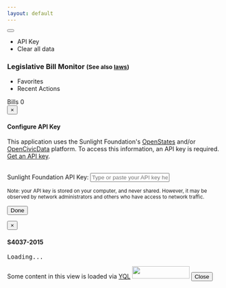```yaml
---
layout: default
---
```


<div class="btn-group pull-right">
  <button type="button" class="btn btn-default dropdown-toggle glyphicon glyphicon-cog" data-toggle="dropdown"> <span class="caret"></span></button>
  <ul class="dropdown-menu" role="menu">
    <li><a id="changeAPIKey-button">API Key</a></li>
    <li><a id="clearAll-button">Clear all data</a></li>
  </ul>
</div>

<div class="page-header">
  <h3>Legislative Bill Monitor <small>(See also <a href="{{site.baseUrl}}/laws">laws</a>)</small></h3>
  <ul class="nav nav-pills">
    <li role="presentation"><a>Favorites</a></li>
    <li role="presentation" class="active"><a>Recent Actions</a></li>
  </ul>
</div>

<div class="panel panel-default">
  <div class="panel-heading">Bills <span class="label label-primary pull-right" id="bills-count">0</span></div>
  <div class="panel-body">
    <!-- <div class="form-group" id="bill-lookup-formgroup">
      <label class="control-label" for="bill-lookup-input">Bill ID Lookup</label>
      <input type="text" class="form-control" id="bill-lookup-input" placeholder="Example: 'S 3407' or 'A 2118'">
      <button type="submit" id="bill-lookup-button" class="btn btn-default">Go</button>
    </div> -->
    <div class="list-group" id="bills-list">
    </div>
  </div>
</div>

<div class="modal fade" id="apikey-modal">
  <div class="modal-dialog">
    <div class="modal-content">
      <form id="apikey-form">
        <div class="modal-header">
          <button type="button" class="close" data-dismiss="modal" aria-label="Close"><span aria-hidden="true">&times;</span></button>
          <h4 class="modal-title">Configure API Key</h4>
        </div>
        <div class="modal-body">
          <p>This application uses the Sunlight Foundation's <a href="http://openstates.org/" target="_new">OpenStates</a> and/or <a href="http://opencivicdata.org/" target="_new">OpenCivicData</a> platform. To access this information, an API key is required. <a href="https://sunlightfoundation.com/api/accounts/register/" target="_new">Get an API key</a>.</p>
          <center></center>
          <br />
          <div class="form-group" id="apikey-formgroup">
            <label class="control-label" for="apikey-input">Sunlight Foundation API Key:</label>
            <input type="text" class="form-control" id="apikey-input" placeholder="Type or paste your API key here">
            <span id="apikey-errortext"></span>
          </div>
          <p class="text-muted"><small>Note: your API key is stored on your computer, and never shared. However, it may be observed by network administrators and others who have access to network traffic.</small></p>
        </div>
        <div class="modal-footer">
          <button type="submit" class="btn btn-primary">Done</button>
        </div>
      </form>
    </div>
  </div>
</div>

<div class="modal fade" id="bill-preview">
  <div class="modal-dialog modal-lg">
    <div class="modal-content">
      <div class="modal-header">
        <button type="button" class="close" data-dismiss="modal" aria-label="Close"><span aria-hidden="true">&times;</span></button>
        <h4 class="modal-title" id="bill-id">S4037-2015</h4>
      </div>
      <div class="modal-body" id="bill-content">
        <pre id="bill-text">Loading...</pre>
      </div>
      <div class="modal-footer">
        <span class="pull-left">Some content in this view is loaded via <a href="https://developer.yahoo.com/yql">YQL</a> <a href="https://www.yahoo.com/?ilc=401" target="_blank"> <img src="https://poweredby.yahoo.com/purple.png" width="134" height="29"/></a></span>
        <button type="button" class="btn btn-default" data-dismiss="modal">Close</button>
      </div>
    </div>
  </div>
</div>

<script type="text/javascript" src="http://d3js.org/d3.v3.min.js" charset="utf-8"></script>
<script>
// bootstrap.js is loaded from _layouts/index.html


// **********************************************************view event handlers

// populate page content from source APIs
//    (also prompts for API key, etc, if no configuration/data saved locally)
$( document ).ready( function() {
  if (localStorage.openStatesAPIKey === undefined) {
    showAPIKeyModal();
  } else {
    getBillActivity({q: "data", updated_since: "2015-01-01"});
  }
});

// handler to perform bill lookup based upon text input
$("#bill-lookup-button").click(function() {
  showBillModal({bill_id: $("#bill-lookup-input").val()})
});

// handler to manually show API key config dialog
$("#changeAPIKey-button").click(function(){
    showAPIKeyModal();
});

// handler to select input text & set focus when API key config dialog is shown
$("#apikey-modal").on("shown.bs.modal", function(e){
  $("#apikey-input").select();  
  $("#apikey-input").focus();
});

// handler to check API key and then dismiss API key config dialog
$("#apikey-form").submit(function(e){
  e.preventDefault();
  validateAPIKey($("#apikey-input").val(),
    function(data, textStatus, jqXHR){
      localStorage.openStatesAPIKey = $("#apikey-input").val();
      $("#apikey-formgroup").removeClass("has-error");
      $("#apikey-errortext").removeClass("text-danger").text("");
      $("#apikey-modal").modal("hide");
      getBillActivity({updated_since: "2015-01-01"})
    },
    function(jqXHR, textStatus, errorThrown){
      $("#apikey-formgroup").addClass("has-error");
      $("#apikey-errortext").addClass("text-danger").text("Error: incorrect API key, or error validating.");
      $("#apikey-input").select();  
      $("#apikey-input").focus();
  });
});

// handler to clear all locally-stored data
$("#clearAll-button").click(function(){
    clearAllData();
    location.reload();
});

// ********************************************************controllers/functions
// check the API key to see if it is valid
function validateAPIKey(key, success, error) {
  parameters = {apikey: key};
  $.getJSON("http://openstates.org/api/v1/metadata/ny/?" + encodeQueryData(parameters))
    .success(success)
    .error(error);
}

// display the API key config modal after local-loading stored API key
function showAPIKeyModal() {
  $("#apikey-input").val(localStorage.openStatesAPIKey);
  $("#apikey-modal").modal();
}

// display the Bill modal
//    pro tip: load in the content before displaying it!
function showBillModal(openStatesData) {
  getBillHtml(openStatesData.bill_id.replace(/ /g,''), function(billHtml){
    $("#bill-id").text(openStatesData.bill_id);
    $("#bill-text").html(billHtml);
    $("#bill-preview").modal();
  })  
}

// retrieve bill text HTML fragment using YQL to drop the rest of the page
function getBillHtml(id, success, error) {
  assemblyParameters = {sh: "printbill", bn: id, term: "2015"};
  yqlParameters = {
    q: 'select * from html where url="http://assembly.state.ny.us/leg/?' + encodeQueryData(assemblyParameters) + '" and xpath="//body/pre"',
    format: "json"
  };
  $.get("https://query.yahooapis.com/v1/public/yql?" + encodeQueryData(yqlParameters))
    .success(function(data){success(data.query.results.pre)})
    .error(error);
}

// retrieve bill activity stream (and render it)
function getBillActivity(parameters,callback){
  parameters.state = "ny"
  parameters.type = "bill";
  parameters.apikey = localStorage.openStatesAPIKey;

  d3.json("http://openstates.org/api/v1/bills/?" + encodeQueryData(parameters), function(error, billData){
    if (error) return console.warn(error);
    if (billData == undefined) { alert("Unable to load data"); return; }
    d3.select("#bills-count").text(billData.length);
    d3.select("#bills-list").selectAll("a").data(billData)
      .enter().append("a")
        .classed("list-group-item bill-event", true)
        .html(function(d) {
          return "<button class='btn btn-default glyphicon glyphicon-heart pull-right'></button><h4>"+ d.title + " (" + d.bill_id + ")</h4><p class='text-muted'>Updated: " + d.updated_at + "</p>"
        });
    d3.select(".list-group").selectAll("a").sort(function(a,b) {
      return d3.descending(a.updated_at, b.updated_at);
    });
    $(".bill-event").click(function(obj){
      showBillModal(obj.currentTarget.__data__);
    });
  });
}

// clear all locally stored information - makes the app reset to first-time use
function clearAllData() {
  localStorage.removeItem("openStatesAPIKey");
  localStorage.removeItem("openStatesSearchTerms");
  localStorage.removeItem("lastUpdated");
}

// *************************************************************utility functions

// generate URL parameters string from JS object
function encodeQueryData(data)
{
   var ret = [];
   for (var d in data)
      ret.push(encodeURIComponent(d) + "=" + encodeURIComponent(data[d]));
   return ret.join("&");
}

</script>
